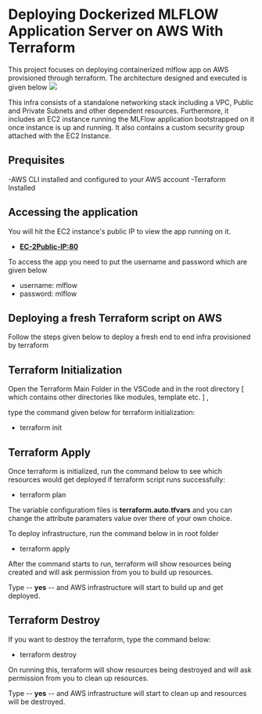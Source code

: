 # Deploying Dockerized MLFLOW Application Server on AWS With Terraform

This project focuses on deploying containerized mlflow app on AWS provisioned through terraform. The architecture designed and executed is given below
![](infra.png)

This infra consists of a standalone networking stack including a VPC, Public and Private Subnets and other dependent resources. Furthermore, it includes an EC2 instance running the MLFlow application bootstrapped on it once instance is up and running. It also contains a custom security group attached with the EC2 Instance.

## Prequisites

-AWS CLI installed and configured to your AWS account
-Terraform Installed

## Accessing the application

You will hit the EC2 instance's public IP to view the app running on it. 

- **<EC-2Public-IP:80>**

To access the app you need to put the username and password which are given below

- username: mlflow
- password: mlflow


## Deploying a fresh Terraform script on AWS

Follow the steps given below to deploy a fresh end to end infra provisioned by terraform 

## Terraform Initialization
Open the Terraform Main Folder in the VSCode and in the root directory [ which
contains other directories like modules, template etc. ] ,

type the command given below for terraform initialization:

- terraform init

## Terraform Apply
Once terraform is initialized, run the command below to see which resources would get
deployed if terraform script runs successfully:

- terraform plan

The variable configuratiom files is **terraform.auto.tfvars** and you can change the attribute 
paramaters value over there of your own choice.  

To deploy infrastructure, run the command below in in root folder

- terraform apply

After the command starts to run, terraform will show resources being created and will
ask permission from you to build up resources.

Type -- **yes** -- and AWS infrastructure will start to build up and get deployed.

## Terraform Destroy
If you want to destroy the terraform, type the command below:

- terraform destroy

On running this, terraform will show resources being destroyed and will
ask permission from you to clean up resources.

Type -- **yes** -- and AWS infrastructure will start to clean up and resources will be destroyed.
